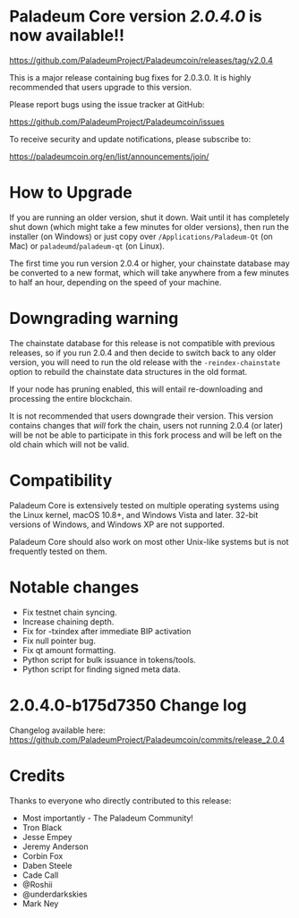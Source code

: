 Paladeum Core version *2.0.4.0* is now available!!
==============

  <https://github.com/PaladeumProject/Paladeumcoin/releases/tag/v2.0.4>


This is a major release containing bug fixes for 2.0.3.0.  It is highly recommended that users 
upgrade to this version.

Please report bugs using the issue tracker at GitHub:

  <https://github.com/PaladeumProject/Paladeumcoin/issues>

To receive security and update notifications, please subscribe to:

  <https://paladeumcoin.org/en/list/announcements/join/>

How to Upgrade
==============

If you are running an older version, shut it down. Wait until it has completely
shut down (which might take a few minutes for older versions), then run the 
installer (on Windows) or just copy over `/Applications/Paladeum-Qt` (on Mac)
or `paladeumd`/`paladeum-qt` (on Linux).

The first time you run version 2.0.4 or higher, your chainstate database may
be converted to a new format, which will take anywhere from a few minutes to
half an hour, depending on the speed of your machine.

Downgrading warning
==============

The chainstate database for this release is not compatible with previous
releases, so if you run 2.0.4 and then decide to switch back to any
older version, you will need to run the old release with the `-reindex-chainstate`
option to rebuild the chainstate data structures in the old format.

If your node has pruning enabled, this will entail re-downloading and
processing the entire blockchain.

It is not recommended that users downgrade their version.  This version contains
changes that *will* fork the chain, users not running 2.0.4 (or later) will be not
be able to participate in this fork process and will be left on the old chain which 
will not be valid.

Compatibility
==============

Paladeum Core is extensively tested on multiple operating systems using
the Linux kernel, macOS 10.8+, and Windows Vista and later. 32-bit versions of Windows,
and Windows XP are not supported.

Paladeum Core should also work on most other Unix-like systems but is not
frequently tested on them.

Notable changes
==============

- Fix testnet chain syncing.
- Increase chaining depth.
- Fix for -txindex after immediate BIP activation
- Fix null pointer bug.
- Fix qt amount formatting.
- Python script for bulk issuance in tokens/tools.
- Python script for finding signed meta data.


2.0.4.0-b175d7350 Change log
==============

Changelog available here: <https://github.com/PaladeumProject/Paladeumcoin/commits/release_2.0.4>

Credits
==============

Thanks to everyone who directly contributed to this release:

- Most importantly - The Paladeum Community!
- Tron Black
- Jesse Empey
- Jeremy Anderson
- Corbin Fox
- Daben Steele
- Cade Call
- @Roshii
- @underdarkskies
- Mark Ney
